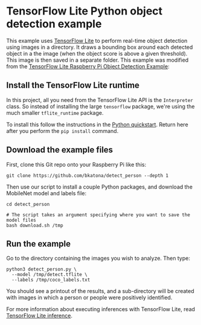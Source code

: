 # TensorFlow Lite Python object detection example
This example uses [TensorFlow Lite](https://tensorflow.org/lite) to perform real-time object detection using images
in a directory. It draws a bounding box around each detected
object in a the image (when the object score is above a given threshold). This image is then saved in a separate folder.
This example was modified from the [TensorFlow Lite Raspberry Pi Object Detection Example](https://github.com/tensorflow/examples/lite/examples/object_detection/raspberry_pi):


## Install the TensorFlow Lite runtime

In this project, all you need from the TensorFlow Lite API is the `Interpreter`
class. So instead of installing the large `tensorflow` package, we're using the
much smaller `tflite_runtime` package.

To install this  follow the instructions in the
[Python quickstart](https://www.tensorflow.org/lite/guide/python).
Return here after you perform the `pip install` command.


## Download the example files

First, clone this Git repo onto your Raspberry Pi like this:

```
git clone https://github.com/bkatona/detect_person --depth 1
```

Then use our script to install a couple Python packages, and
download the MobileNet model and labels file:

```
cd detect_person

# The script takes an argument specifying where you want to save the model files
bash download.sh /tmp
```

## Run the example
Go to the directory containing the images you wish to analyze. Then type:

```
python3 detect_person.py \
  --model /tmp/detect.tflite \
  --labels /tmp/coco_labels.txt
```

You should see a printout of the results, and a sub-directory will be created with images in which a person or people were positively identified.

For more information about executing inferences with TensorFlow Lite, read
[TensorFlow Lite inference](https://www.tensorflow.org/lite/guide/inference).

